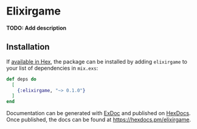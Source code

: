 # Elixirgame

**TODO: Add description**

## Installation

If [available in Hex](https://hex.pm/docs/publish), the package can be installed
by adding `elixirgame` to your list of dependencies in `mix.exs`:

```elixir
def deps do
  [
    {:elixirgame, "~> 0.1.0"}
  ]
end
```

Documentation can be generated with [ExDoc](https://github.com/elixir-lang/ex_doc)
and published on [HexDocs](https://hexdocs.pm). Once published, the docs can
be found at <https://hexdocs.pm/elixirgame>.

